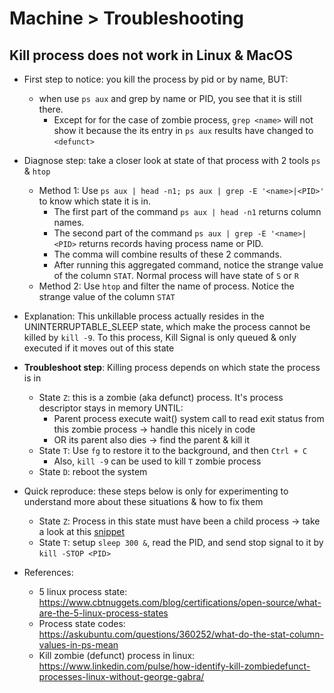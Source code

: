 # Machine > Troubleshooting

## Kill process does not work in Linux & MacOS
- First step to notice: you kill the process by pid or by name, BUT:
    - when use `ps aux` and grep by name or PID, you see that it is still there.
        - Except for for the case of zombie process, `grep <name>` will not show it because the its entry in `ps aux` results have changed to `<defunct>`

- Diagnose step: take a closer look at state of that process with 2 tools `ps` & `htop`
    - Method 1: Use `ps aux | head -n1; ps aux | grep -E '<name>|<PID>'` to know which state it is in.
        - The first part of the command `ps aux | head -n1` returns column names.
        - The second part of the command `ps aux | grep -E '<name>|<PID>` returns records having process name or PID.
        - The comma will combine results of these 2 commands.
        - After running this aggregated command, notice the strange value of the column `STAT`. Normal process will have state of `S` or `R`
    - Method 2: Use `htop` and filter the name of process. Notice the strange value of the column `STAT`

- Explanation: This unkillable process actually resides in the UNINTERRUPTABLE_SLEEP state, which make the process cannot be killed by `kill -9`. To this process, Kill Signal is only queued & only executed if it moves out of this state

- **Troubleshoot step**: Killing process depends on which state the process is in 
    - State `Z`: this is a zombie (aka defunct) process. It's process descriptor stays in memory UNTIL:
        - Parent process execute wait() system call to read exit status from this zombie process -> handle this nicely in code
        - OR its parent also dies -> find the parent & kill it
    - State `T`: Use `fg` to restore it to the background, and then `Ctrl + C`
        - Also, `kill -9` can be used to kill `T` zombie process
    - State `D`: reboot the system

- Quick reproduce: these steps below is only for experimenting to understand more about these situations & how to fix them
    - State `Z`: Process in this state must have been a child process -> take a look at this [snippet](./poc/create_zombie_proc.c)
    - State `T`: setup `sleep 300 &`, read the PID, and send stop signal to it by `kill -STOP <PID>`

- References: 
    - 5 linux process state: https://www.cbtnuggets.com/blog/certifications/open-source/what-are-the-5-linux-process-states
    - Process state codes: https://askubuntu.com/questions/360252/what-do-the-stat-column-values-in-ps-mean
    - Kill zombie (defunct) process in linux: https://www.linkedin.com/pulse/how-identify-kill-zombiedefunct-processes-linux-without-george-gabra/